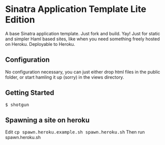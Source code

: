 # Sinatra Application Template Lite Edition
A base Sinatra application template. Just fork and build. Yay!
Just for static and simpler Haml based sites, like when you need something freely hosted on Heroku.
Deployable to Heroku.

## Configuration
No configuration necessary, you can just either drop html files in the public folder, or start hamling it up (sorry) in the views directory.

## Getting Started

<tt>$ shotgun</tt>

## Spawning a site on heroku

Edit <tt>cp spawn.heroku.example.sh spawn.heroku.sh</tt>
Then run spawn.heroku.sh